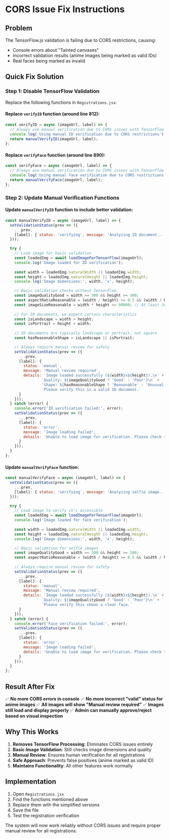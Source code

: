 # CORS Issue Fix Instructions

## Problem
The TensorFlow.js validation is failing due to CORS restrictions, causing:
- Console errors about "Tainted canvases"
- Incorrect validation results (anime images being marked as valid IDs)
- Real faces being marked as invalid

## Quick Fix Solution

### Step 1: Disable TensorFlow Validation
Replace the following functions in `Registrations.jsx`:

#### Replace `verifyID` function (around line 812):
```javascript
const verifyID = async (imageUrl, label) => {
  // Always use manual verification due to CORS issues with TensorFlow
  console.log('Using manual ID verification due to CORS restrictions');
  return manualVerifyID(imageUrl, label);
};
```

#### Replace `verifyFace` function (around line 890):
```javascript
const verifyFace = async (imageUrl, label) => {
  // Always use manual verification due to CORS issues with TensorFlow
  console.log('Using manual face verification due to CORS restrictions');
  return manualVerifyFace(imageUrl, label);
};
```

### Step 2: Update Manual Verification Functions

#### Update `manualVerifyID` function to include better validation:
```javascript
const manualVerifyID = async (imageUrl, label) => {
  setValidationStatus(prev => ({
    ...prev,
    [label]: { status: 'verifying', message: 'Analyzing ID document...' }
  }));

  try {
    // Load image for basic validation
    const loadedImg = await loadImageForTensorFlow(imageUrl);
    console.log('Image loaded for ID verification');
    
    const width = loadedImg.naturalWidth || loadedImg.width;
    const height = loadedImg.naturalHeight || loadedImg.height;
    console.log('Image dimensions:', width, 'x', height);

    // Basic validation checks without TensorFlow
    const imageQualityGood = width >= 300 && height >= 300;
    const aspectRatioReasonable = (width / height) >= 0.5 && (width / height) <= 2.0;
    const imageSizeReasonable = width * height >= 90000; // At least 300x300 pixels
    
    // For ID documents, we expect certain characteristics
    const isLandscape = width > height;
    const isPortrait = height > width;
    
    // ID documents are typically landscape or portrait, not square
    const hasReasonableShape = isLandscape || isPortrait;

    // Always require manual review for safety
    setValidationStatus(prev => ({
      ...prev,
      [label]: { 
        status: 'manual', 
        message: 'Manual review required',
        details: `Image loaded successfully (${width}x${height}).\n` +
                `Quality: ${imageQualityGood ? 'Good' : 'Poor'}\n` +
                `Shape: ${hasReasonableShape ? 'Reasonable' : 'Unusual'}\n` +
                `Please verify this is a valid ID document.`
      }
    }));
  } catch (error) {
    console.error('ID verification failed:', error);
    setValidationStatus(prev => ({
      ...prev,
      [label]: { 
        status: 'error', 
        message: 'Image loading failed', 
        details: 'Unable to load image for verification. Please check the image and try again.'
      }
    }));
  }
};
```

#### Update `manualVerifyFace` function:
```javascript
const manualVerifyFace = async (imageUrl, label) => {
  setValidationStatus(prev => ({
    ...prev,
    [label]: { status: 'verifying', message: 'Analyzing selfie image...' }
  }));

  try {
    // Load image to verify it's accessible
    const loadedImg = await loadImageForTensorFlow(imageUrl);
    console.log('Image loaded for face verification');
    
    const width = loadedImg.naturalWidth || loadedImg.width;
    const height = loadedImg.naturalHeight || loadedImg.height;
    console.log('Image dimensions:', width, 'x', height);

    // Basic validation for selfie images
    const imageQualityGood = width >= 200 && height >= 200;
    const aspectRatioReasonable = (width / height) >= 0.5 && (width / height) <= 2.0;
    
    // Always require manual review for safety
    setValidationStatus(prev => ({
      ...prev,
      [label]: { 
        status: 'manual', 
        message: 'Manual review required',
        details: `Image loaded successfully (${width}x${height}).\n` +
                `Quality: ${imageQualityGood ? 'Good' : 'Poor'}\n` +
                `Please verify this shows a clear face.`
      }
    }));
  } catch (error) {
    console.error('Face verification failed:', error);
    setValidationStatus(prev => ({
      ...prev,
      [label]: { 
        status: 'error', 
        message: 'Image loading failed', 
        details: 'Unable to load image for verification. Please check the image and try again.'
      }
    }));
  }
};
```

## Result After Fix

✅ **No more CORS errors in console**
✅ **No more incorrect "valid" status for anime images**
✅ **All images will show "Manual review required"**
✅ **Images still load and display properly**
✅ **Admin can manually approve/reject based on visual inspection**

## Why This Works

1. **Removes TensorFlow Processing**: Eliminates CORS issues entirely
2. **Basic Image Validation**: Still checks image dimensions and quality
3. **Manual Review**: Ensures human verification for all registrations
4. **Safe Approach**: Prevents false positives (anime marked as valid ID)
5. **Maintains Functionality**: All other features work normally

## Implementation

1. Open `Registrations.jsx`
2. Find the functions mentioned above
3. Replace them with the simplified versions
4. Save the file
5. Test the registration verification

The system will now work reliably without CORS issues and require proper manual review for all registrations.